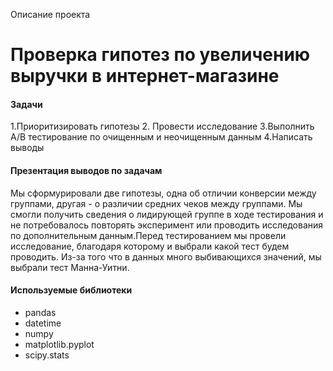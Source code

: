 Описание проекта 

# Проверка гипотез по увеличению выручки в интернет-магазине


#### Задачи

1.Приоритизировать гипотезы 
2. Провести исследование 
3.Выполнить A/B тестирование по очищенным и неочищенным данным
4.Написать выводы


#### Презентация выводов по задачам

Мы сформурировали две гипотезы, одна об отличии конверсии между группами, другая - о различии средних чеков между группами. Мы смогли получить сведения о лидирующей группе в ходе тестирования и не потребовалось повторять эксперимент или проводить исследования по дополнительным данным.Перед тестированием мы провели исследование, благодаря которому и выбрали какой тест будем проводить. Из-за того что в данных много выбивающихся значений, мы выбрали тест Манна-Уитни.

#### Используемые библиотеки

- pandas
- datetime
- numpy
- matplotlib.pyplot
- scipy.stats
